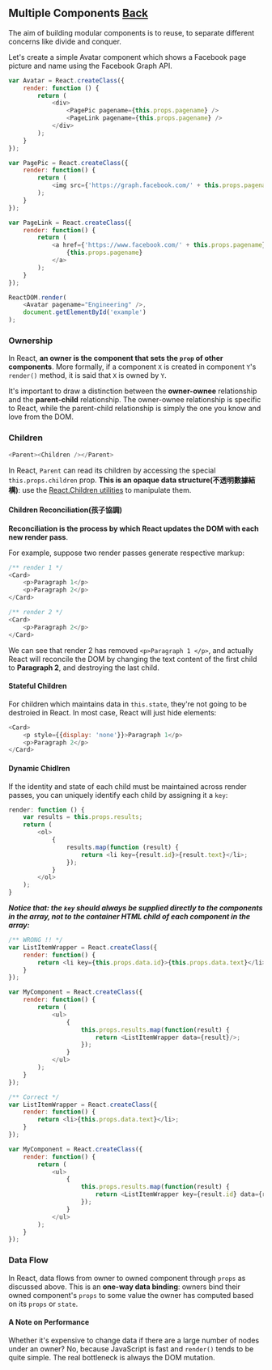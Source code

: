 ## Multiple Components [Back](./../react.md)

The aim of building modular components is to reuse, to separate different concerns like divide and conquer.

Let's create a simple Avatar component which shows a Facebook page picture and name using the Facebook Graph API.

```js
var Avatar = React.createClass({
    render: function () {
        return (
            <div>
                <PagePic pagename={this.props.pagename} />
                <PageLink pagename={this.props.pagename} />
            </div>
        );
    }
});

var PagePic = React.createClass({
    render: function() {
        return (
            <img src={'https://graph.facebook.com/' + this.props.pagename + '/picture'} />
        );
    }
});

var PageLink = React.createClass({
    render: function() {
        return (
            <a href={'https://www.facebook.com/' + this.props.pagename}>
                {this.props.pagename}
            </a>
        );
    }
});

ReactDOM.render(
    <Avatar pagename="Engineering" />,
    document.getElementById('example')
);
```

### Ownership

In React, **an owner is the component that sets the `prop` of other components**. More formally, if a component `X` is created in component `Y`'s `render()` method, it is said that `X` is owned by `Y`. 

It's important to draw a distinction between the **owner-ownee** relationship and the **parent-child** relationship. The owner-ownee relationship is specific to React, while the parent-child relationship is simply the one you know and love from the DOM.

### Children

```js
<Parent><Children /></Parent>
```

In React, `Parent` can read its children by accessing the special `this.props.children` prop. **This is an opaque data structure(不透明數據結構)**: use the [React.Children utilities](https://facebook.github.io/react/docs/top-level-api.html#react.children) to manipulate them.

#### Children Reconciliation(孩子協調)

**Reconciliation is the process by which React updates the DOM with each new render pass**. 

For example, suppose two render passes generate respective markup:

```js
/** render 1 */
<Card>
    <p>Paragraph 1</p>
    <p>Paragraph 2</p>
</Card>
```

```js
/** render 2 */
<Card>
    <p>Paragraph 2</p>
</Card>
```

We can see that render 2 has removed `<p>Paragraph 1 </p>`, and actually React will reconcile the DOM by changing the text content of the first child to **Paragraph 2**, and destroying the last child.

#### Stateful Children

For children which maintains data in `this.state`, they're not going to be destroied in React. In most case, React will just hide elements:

```js
<Card>
    <p style={{display: 'none'}}>Paragraph 1</p>
    <p>Paragraph 2</p>
</Card>
```

#### Dynamic Chidlren

If the identity and state of each child must be maintained across render passes, you can uniquely identify each child by assigning it a `key`:

```js
render: function () {
    var results = this.props.results;
    return (
        <ol>
            {
                results.map(function (result) {
                    return <li key={result.id}>{result.text}</li>;
                });
            }
        </ol>
    );
}
```

***Notice that: the `key` should always be supplied directly to the components in the array, not to the container HTML child of each component in the array:***

```js
/** WRONG !! */
var ListItemWrapper = React.createClass({
    render: function() {
        return <li key={this.props.data.id}>{this.props.data.text}</li>;
    }
});

var MyComponent = React.createClass({
    render: function() {
        return (
            <ul>
                {
                    this.props.results.map(function(result) {
                        return <ListItemWrapper data={result}/>;
                    });
                }
            </ul>
        );
    }
});
```

```js
/** Correct */
var ListItemWrapper = React.createClass({
    render: function() {
        return <li>{this.props.data.text}</li>;
    }
});

var MyComponent = React.createClass({
    render: function() {
        return (
            <ul>
                {
                    this.props.results.map(function(result) {
                        return <ListItemWrapper key={result.id} data={result}/>;
                    });
                }
            </ul>
        );
    }
});
```

### Data Flow

In React, data flows from owner to owned component through `props` as discussed above. This is an **one-way data binding**: owners bind their owned component's `props` to some value the owner has computed based on its `props` or `state`.

#### A Note on Performance

Whether it's expensive to change data if there are a large number of nodes under an owner? No, because JavaScript is fast and `render()` tends to be quite simple. The real bottleneck is always the DOM mutation.